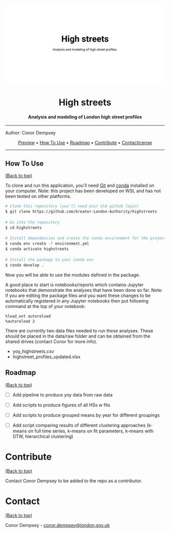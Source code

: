 ![Banner](banner.svg)
<!-- See https://github.com/rmariuzzo/github-banner -->

<div align="center">
<h1> High streets </h1>
<h4> Analysis and modeling of London high street profiles </h4>
</div>

---

Author: Conor Dempsey



<p align="center">
  <a href="#demo-preview">Preview</a> •
  <a href="#how-to-use">How To Use</a> •
  <a href="#roadmap">Roadmap</a> •
  <a href="#contribute">Contribute</a> •
  <a href="#contact">Contacticense</a>
</p>


--- 

## How To Use
[(Back to top)](#demo-preview)

To clone and run this application, you'll need [Git](https://git-scm.com) and [conda](https://docs.conda.io/en/latest/miniconda.html) installed on your computer. Note: this project has been developed on WSL and has not been tested on other platforms. 

```bash
# Clone this repository (you'll need your GlA github login)
$ git clone https://github.com/Greater-London-Authority/highstreets

# Go into the repository
$ cd highstreets

# Install dependencies and create the conda environment for the project
$ conda env create -f environment.yml
$ conda activate highstreets

# Install the package to your conda env 
$ conda develop .
```

Now you will be able to use the modules defined in the package.

A good place to start is notebooks/reports which contains Jupyter notebooks that demonstrate the analyses that have been done so far. Note: if you are editing the package files and you want these changes to be automatically registered in any Jupyter notebooks then put following command at the top of your notebook:

```
%load_ext autoreload
%autoreload 2
```

There are currently two data files needed to run these analyses. These should be placed in the data/raw folder and can be obtained from the shared drives (contact Conor for more info).

* yoy_highstreets.csv
* highstreet_profiles_updated.xlsx

<!-- ROADMAP -->
## Roadmap
[(Back to top)](#demo-preview)

- [ ] Add pipeline to produce yoy data from raw data
- [ ] Add scripts to produce figures of all HSs w fits
- [ ] Add scripts to produce grouped means by year for different groupings
- [ ] Add script comparing results of different clustering approaches (k-means on full time series, k-means on fit parameters, k-means with DTW, hierarchical clustering)
  


# Contribute
[(Back to top)](#demo-preview)

Contact Conor Dempsey to be added to the repo as a contributor.

# Contact
[(Back to top)](#demo-preview)

Conor Dempsey - conor.dempsey@london.gov.uk


